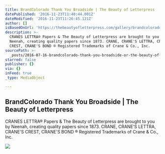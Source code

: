 ```yaml
---
title: BrandColorado Thank You Broadside | The Beauty of Letterpress
datePublished: '2016-11-23T11:40:44.001Z'
dateModified: '2016-11-23T11:26:45.121Z'
author: []
isBasedOnUrl: 'https://thebeautyofletterpress.com/gallery/brandcolorado-thank-you-broadside/'
description: >-
  CRANES LETTRA® Papers & The Beauty of Letterpress are brought to you by
  Neenah, creating quality papers since 1873. CRANE, CRANE'S LETTRA, CRANE'S
  CREST, CRANE'S BOND ® Registered Trademarks of Crane & Co., Inc.
sourcePath: >-
  _posts/2016-07-16-brandcolorado-thank-you-broadside-or-the-beauty-of-letterpres.md
starred: false
publisher: {}
via: {}
inFeed: true
_type: MediaObject

---
```

<article style=""><h1>BrandColorado Thank You Broadside | The Beauty of Letterpress</h1><p>CRANES LETTRA® Papers &amp; The Beauty of Letterpress are brought to you by Neenah, creating quality papers since 1873. CRANE, CRANE'S LETTRA, CRANE'S CREST, CRANE'S BOND ® Registered Trademarks of Crane &amp; Co., Inc.</p><img src="https://thebeautyofletterpress.com/wp-content/uploads/2015/05/CO.jpg" /></article>